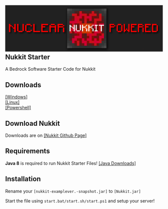 [![Banner](https://github.com/CloudburstMC/Nukkit/blob/master/.github/images/banner.png)](https://github.com/CloudburstMC/Nukkit)
Nukkit Starter
--------------
A Bedrock Software Starter Code for Nukkit

Downloads 
--------------
[[Windows]](https://github.com/xXhen2527Xx/Nukkit.Starter/blob/master/start.bat)<br>
[[Linux]](https://github.com/xXhen2527Xx/Nukkit.Starter/blob/master/start.sh)<br>
[[Powershell]](https://github.com/xXhen2527Xx/Nukkit.Starter/blob/master/start.ps1)<br>

Download Nukkit
--------------
Downloads are on [[Nukkit Github Page]](https://github.com/CloudburstMC/Nukkit/releases/tag/snapshot)

Requirements
--------------
**Java 8** is required to run Nukkit Starter Files! [[Java Downloads]](https://java.com/en/download/)

Installation
--------------
Rename your `[nukkit-examplever.-snapshot.jar]` to `[Nukkit.jar]`

Start the file using `start.bat/start.sh/start.ps1` and setup your server!

